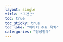 ```yaml
---
layout: single
title: "조건문"
toc: true
toc_sticky: true
toc_labe: "페이지 주요 목차"
catergories: "형성평가"
---
```



